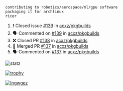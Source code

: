 ```
contributing to robotics/aerospace/ml/gpu software
packaging it for archlinux
ricer
```

<!--START_SECTION:activity-->
1. ❗️ Closed issue [#139](https://github.com/acxz/pkgbuilds/issues/139) in [acxz/pkgbuilds](https://github.com/acxz/pkgbuilds)
2. 🗣 Commented on [#139](https://github.com/acxz/pkgbuilds/issues/139) in [acxz/pkgbuilds](https://github.com/acxz/pkgbuilds)
3. ❌ Closed PR [#138](https://github.com/acxz/pkgbuilds/pull/138) in [acxz/pkgbuilds](https://github.com/acxz/pkgbuilds)
4. 🎉 Merged PR [#137](https://github.com/acxz/pkgbuilds/pull/137) in [acxz/pkgbuilds](https://github.com/acxz/pkgbuilds)
5. 🗣 Commented on [#137](https://github.com/acxz/pkgbuilds/issues/137) in [acxz/pkgbuilds](https://github.com/acxz/pkgbuilds)
<!--END_SECTION:activity-->


![statz](https://github-readme-stats.vercel.app/api?username=acxz&include_all_commits=true&show_icons=true)

[![trophy](https://github-profile-trophy.vercel.app/?username=acxz)](https://github.com/ryo-ma/github-profile-trophy)

[![lngwgez](https://github-readme-stats.vercel.app/api/top-langs/?username=acxz&layout=compact)](https://github.com/acxz/github-readme-stats)


<!--
**acxz/acxz** is a ✨ _special_ ✨ repository because its `README.md` (this file) appears on your GitHub profile.

Here are some ideas to get you started:

- 🔭 I’m currently working on ...
- 🌱 I’m currently learning ...
- 👯 I’m looking to collaborate on ...
- 🤔 I’m looking for help with ...
- 💬 Ask me about ...
- 📫 How to reach me: ...
- 😄 Pronouns: ...
- ⚡ Fun fact: ...
-->
